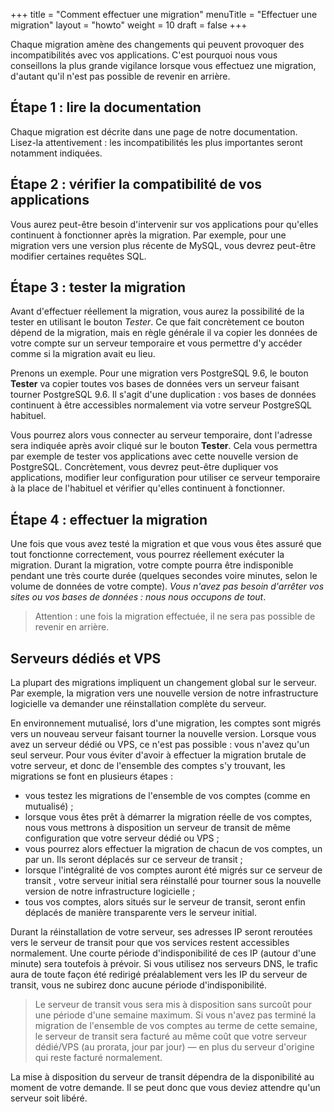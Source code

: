 +++
title = "Comment effectuer une migration"
menuTitle = "Effectuer une migration"
layout = "howto"
weight = 10
draft = false
+++

Chaque migration amène des changements qui peuvent provoquer des incompatibilités avec vos applications. C'est pourquoi nous vous conseillons la plus grande vigilance lorsque vous effectuez une migration, d'autant qu'il n'est pas possible de revenir en arrière.

## Étape 1 : lire la documentation

Chaque migration est décrite dans une page de notre documentation. Lisez-la attentivement : les incompatibilités les plus importantes seront notamment indiquées.

## Étape 2 : vérifier la compatibilité de vos applications

Vous aurez peut-être besoin d'intervenir sur vos applications pour qu'elles continuent à fonctionner après la migration. Par exemple, pour une migration vers une version plus récente de MySQL, vous devrez peut-être modifier certaines requêtes SQL.

## Étape 3 : tester la migration

Avant d'effectuer réellement la migration, vous aurez la possibilité de la tester en utilisant le bouton *Tester*. Ce que fait concrètement ce bouton dépend de la migration, mais en règle générale il va copier les données de votre compte sur un serveur temporaire et vous permettre d'y accéder comme si la migration avait eu lieu.

Prenons un exemple. Pour une migration vers PostgreSQL 9.6, le bouton **Tester** va copier toutes vos bases de données vers un serveur faisant tourner PostgreSQL 9.6. Il s'agit d'une duplication : vos bases de données continuent à être accessibles normalement via votre serveur PostgreSQL habituel.

Vous pourrez alors vous connecter au serveur temporaire, dont l'adresse sera indiquée après avoir cliqué sur le bouton **Tester**. Cela vous permettra par exemple de tester vos applications avec cette nouvelle version de PostgreSQL. Concrètement, vous devrez peut-être dupliquer vos applications, modifier leur configuration pour utiliser ce serveur temporaire à la place de l'habituel et vérifier qu'elles continuent à fonctionner.

## Étape 4 : effectuer la migration

Une fois que vous avez testé la migration et que vous vous êtes assuré que tout fonctionne correctement, vous pourrez réellement exécuter la migration. Durant la migration, votre compte pourra être indisponible pendant une très courte durée (quelques secondes voire minutes, selon le volume de données de votre compte). _Vous n'avez pas besoin d'arrêter vos sites ou vos bases de données : nous nous occupons de tout_.

> Attention : une fois la migration effectuée, il ne sera pas possible de revenir en arrière.


## Serveurs dédiés et VPS

La plupart des migrations impliquent un changement global sur le serveur. Par exemple, la migration vers une nouvelle version de notre infrastructure logicielle va demander une réinstallation complète du serveur.

En environnement mutualisé, lors d'une migration, les comptes sont migrés vers un nouveau serveur faisant tourner la nouvelle version. Lorsque vous avez un serveur dédié ou VPS, ce n'est pas possible : vous n'avez qu'un seul serveur. Pour vous éviter d'avoir à effectuer la migration brutale de votre serveur, et donc de l'ensemble des comptes s'y trouvant, les migrations se font en plusieurs étapes :

- vous testez les migrations de l'ensemble de vos comptes (comme en mutualisé) ;
- lorsque vous êtes prêt à démarrer la migration réelle de vos comptes, nous vous mettrons à disposition un serveur de transit de même configuration que votre serveur dédié ou VPS ;
- vous pourrez alors effectuer la migration de chacun de vos comptes, un par un. Ils seront déplacés sur ce serveur de transit ;
- lorsque l'intégralité de vos comptes auront été migrés sur ce serveur de transit , votre serveur initial sera réinstallé pour tourner sous la nouvelle version de notre infrastructure logicielle ;
- tous vos comptes, alors situés sur le serveur de transit, seront enfin déplacés de manière transparente vers le serveur initial.

Durant la réinstallation de votre serveur, ses adresses IP seront reroutées vers le serveur de transit pour que vos services restent accessibles normalement. Une courte période d'indisponibilité de ces IP (autour d'une minute) sera toutefois à prévoir. Si vous utilisez nos serveurs DNS, le trafic aura de toute façon été redirigé préalablement vers les IP du serveur de transit, vous ne subirez donc aucune période d'indisponibilité.

> Le serveur de transit vous sera mis à disposition sans surcoût pour une période d'une semaine maximum. Si vous n'avez pas terminé la migration de l'ensemble de vos comptes au terme de cette semaine, le serveur de transit sera facturé au même coût que votre serveur dédié/VPS (au prorata, jour par jour) — en plus du serveur d'origine qui reste facturé normalement.


La mise à disposition du serveur de transit dépendra de la disponibilité au moment de votre demande. Il se peut donc que vous deviez attendre qu'un serveur soit libéré.
